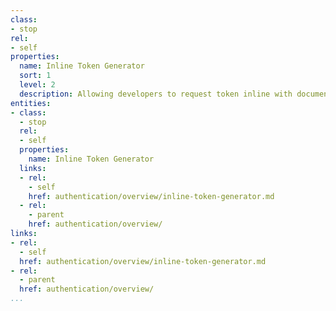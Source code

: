 ```yaml
---
class:
- stop
rel:
- self
properties:
  name: Inline Token Generator
  sort: 1
  level: 2
  description: Allowing developers to request token inline with documentation.
entities:
- class:
  - stop
  rel:
  - self
  properties:
    name: Inline Token Generator
  links:
  - rel:
    - self
    href: authentication/overview/inline-token-generator.md
  - rel:
    - parent
    href: authentication/overview/
links:
- rel:
  - self
  href: authentication/overview/inline-token-generator.md
- rel:
  - parent
  href: authentication/overview/
...
```

